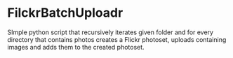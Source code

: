 # FilckrBatchUploadr
SImple python script that recursively iterates given folder and for every directory that contains photos creates a Flickr photoset, uploads containing images and adds them to the created photoset.
